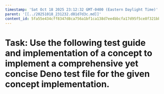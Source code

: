 ```yaml
---
timestamp: 'Sat Oct 18 2025 23:12:32 GMT-0400 (Eastern Daylight Time)'
parent: '[[../20251018_231232.d81d7d3c.md]]'
content_id: 5fa55e434cff8347d8ca756a1bf1ca138d7ee4bbcfa17d95f5ce8f321bbb28fc
---
```


# Task: Use the following test guide and implementation of a concept to implement a comprehensive yet concise Deno test file for the given concept implementation.
